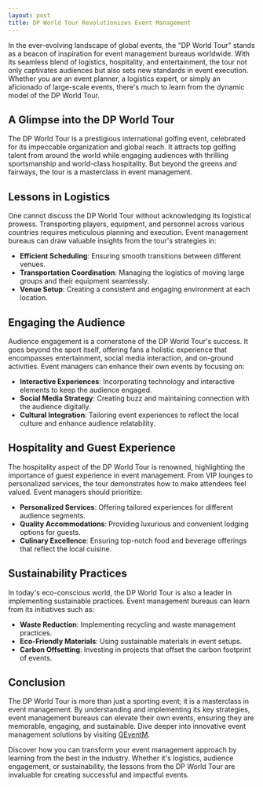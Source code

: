 ```yaml
---
layout: post
title: DP World Tour Revolutionizes Event Management
---
```



In the ever-evolving landscape of global events, the "DP World Tour" stands as a beacon of inspiration for event management bureaus worldwide. With its seamless blend of logistics, hospitality, and entertainment, the tour not only captivates audiences but also sets new standards in event execution. Whether you are an event planner, a logistics expert, or simply an aficionado of large-scale events, there's much to learn from the dynamic model of the DP World Tour.

## A Glimpse into the DP World Tour

The DP World Tour is a prestigious international golfing event, celebrated for its impeccable organization and global reach. It attracts top golfing talent from around the world while engaging audiences with thrilling sportsmanship and world-class hospitality. But beyond the greens and fairways, the tour is a masterclass in event management.

## Lessons in Logistics

One cannot discuss the DP World Tour without acknowledging its logistical prowess. Transporting players, equipment, and personnel across various countries requires meticulous planning and execution. Event management bureaus can draw valuable insights from the tour's strategies in:

- **Efficient Scheduling**: Ensuring smooth transitions between different venues.
- **Transportation Coordination**: Managing the logistics of moving large groups and their equipment seamlessly.
- **Venue Setup**: Creating a consistent and engaging environment at each location.

## Engaging the Audience

Audience engagement is a cornerstone of the DP World Tour's success. It goes beyond the sport itself, offering fans a holistic experience that encompasses entertainment, social media interaction, and on-ground activities. Event managers can enhance their own events by focusing on:

- **Interactive Experiences**: Incorporating technology and interactive elements to keep the audience engaged.
- **Social Media Strategy**: Creating buzz and maintaining connection with the audience digitally.
- **Cultural Integration**: Tailoring event experiences to reflect the local culture and enhance audience relatability.

## Hospitality and Guest Experience

The hospitality aspect of the DP World Tour is renowned, highlighting the importance of guest experience in event management. From VIP lounges to personalized services, the tour demonstrates how to make attendees feel valued. Event managers should prioritize:

- **Personalized Services**: Offering tailored experiences for different audience segments.
- **Quality Accommodations**: Providing luxurious and convenient lodging options for guests.
- **Culinary Excellence**: Ensuring top-notch food and beverage offerings that reflect the local cuisine.

## Sustainability Practices

In today's eco-conscious world, the DP World Tour is also a leader in implementing sustainable practices. Event management bureaus can learn from its initiatives such as:

- **Waste Reduction**: Implementing recycling and waste management practices.
- **Eco-Friendly Materials**: Using sustainable materials in event setups.
- **Carbon Offsetting**: Investing in projects that offset the carbon footprint of events.

## Conclusion

The DP World Tour is more than just a sporting event; it is a masterclass in event management. By understanding and implementing its key strategies, event management bureaus can elevate their own events, ensuring they are memorable, engaging, and sustainable. Dive deeper into innovative event management solutions by visiting [GEventM](https://geventm.com/).

Discover how you can transform your event management approach by learning from the best in the industry. Whether it's logistics, audience engagement, or sustainability, the lessons from the DP World Tour are invaluable for creating successful and impactful events.